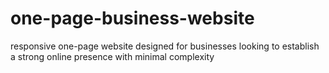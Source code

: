 # one-page-business-website
responsive one-page website designed for businesses looking to establish a strong online presence with minimal complexity
